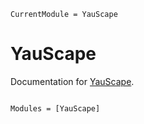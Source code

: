 ```@meta
CurrentModule = YauScape
```

# YauScape

Documentation for [YauScape](https://github.com/rice8y/YauScape.jl).

```@index
```

```@autodocs
Modules = [YauScape]
```
